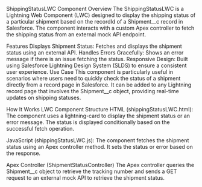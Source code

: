 ShippingStatusLWC Component
Overview
The ShippingStatusLWC is a Lightning Web Component (LWC) designed to display the shipping status of a particular shipment based on the recordId of a Shipment__c record in Salesforce. The component interacts with a custom Apex controller to fetch the shipping status from an external mock API endpoint.

Features
Displays Shipment Status: Fetches and displays the shipment status using an external API.
Handles Errors Gracefully: Shows an error message if there is an issue fetching the status.
Responsive Design: Built using Salesforce Lightning Design System (SLDS) to ensure a consistent user experience.
Use Case
This component is particularly useful in scenarios where users need to quickly check the status of a shipment directly from a record page in Salesforce. It can be added to any Lightning record page that involves the Shipment__c object, providing real-time updates on shipping statuses.

How It Works
LWC Component Structure
HTML (shippingStatusLWC.html):
The component uses a lightning-card to display the shipment status or an error message. The status is displayed conditionally based on the successful fetch operation.

JavaScript (shippingStatusLWC.js):
The component fetches the shipment status using an Apex controller method. It sets the status or error based on the response.

Apex Controller (ShipmentStatusController)
The Apex controller queries the Shipment__c object to retrieve the tracking number and sends a GET request to an external mock API to retrieve the shipment status.
